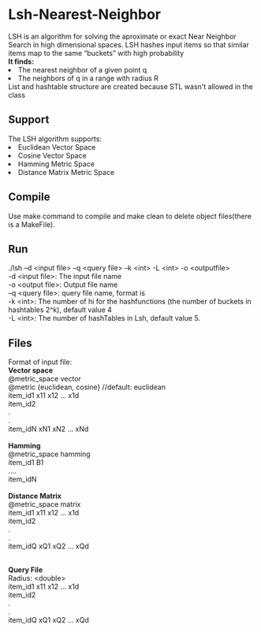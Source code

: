 <h1/>Lsh-Nearest-Neighbor</h1>
LSH is an algorithm for solving the aproximate or exact Near Neighbor Search in high dimensional spaces. LSH hashes input items so that similar items map to the same “buckets” with high probability </br>
<b>It finds:</b></br>
<lu>
<li>The nearest neighbor of a given point q </li>
<li>The neighbors of q in a range with radius R</li>
</lu>
List and hashtable structure are created because STL wasn't allowed in the class

<h2>Support</h2>
The LSH algorithm supports:</br>
<lu>
<li>Euclidean  Vector Space</li>
<li>Cosine Vector Space</li>
<li>Hamming Metric Space</li>
<li>Distance Matrix Metric Space</li></lu>

<h2>Compile</h2>
Use make command to compile and make clean to delete object files(there is a MakeFile). 

<h2>Run</h2>
./lsh –d &lt;input file&gt; –q &lt;query file&gt; –k &lt;int&gt; -L &lt;int&gt; -ο &lt;outputfile&gt; </br>
-d &lt;input file>: The input file name</br>
-ο &lt;output file>: Output file name </br>
–q &lt;query file>: query file name, format is</br>
-k &lt;int>: The number of hi for the hashfunctions (the number of buckets in hashtables 2^k), default value 4</br>
-L &lt;int>: The number of hashTables in Lsh, default value 5.</br>
<h2>Files</h2>
Format of input file:</br>
<b>Vector space</b></br>
@metric_space vector </br>
@metric {euclidean, cosine} //default: euclidean</br>
item_id1  x11 x12 ... x1d</br>
item_id2</br>
.</br>
.</br>
item_idN  xN1 xN2 ... xNd</br></br>
<b>Hamming</b></br>
@metric_space hamming</br>
item_id1  B1</br>
....</br>
item_idN</br></br>
<b>Distance Matrix</b></br>
@metric_space matrix </br>
item_id1  x11 x12 ... x1d</br>
item_id2</br>
.</br>
.</br>
item_idQ  xQ1 xQ2 ... xQd</br></br>

<b>Query File</b></br>
Radius: &lt;double> </br>
item_id1  x11 x12 ... x1d</br>
item_id2</br>
.</br>
.</br>
item_idQ  xQ1 xQ2 ... xQd</br>



